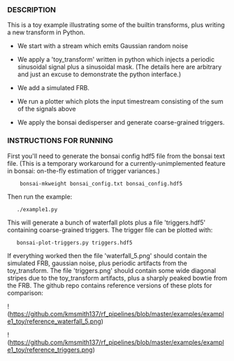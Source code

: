 ### DESCRIPTION

This is a toy example illustrating some of the builtin transforms, plus
writing a new transform in Python.

  - We start with a stream which emits Gaussian random noise

  - We apply a 'toy_transform' written in python which injects a periodic
    sinusoidal signal plus a sinusoidal mask.  (The details here are arbitrary
    and just an excuse to demonstrate the python interface.)

  - We add a simulated FRB.

  - We run a plotter which plots the input timestream consisting of the sum
    of the signals above

  - We apply the bonsai dedisperser and generate coarse-grained triggers.


### INSTRUCTIONS FOR RUNNING

First you'll need to generate the bonsai config hdf5 file from the bonsai text file.
(This is a temporary workaround for a currently-unimplemented feature in bonsai: on-the-fly
estimation of trigger variances.)

```
    bonsai-mkweight bonsai_config.txt bonsai_config.hdf5
```

Then run the example:

```
   ./example1.py
```

This will generate a bunch of waterfall plots plus a file 'triggers.hdf5' containing
coarse-grained triggers.  The trigger file can be plotted with:

```
   bonsai-plot-triggers.py triggers.hdf5
```

If everything worked then the file 'waterfall_5.png' should contain the simulated FRB, 
gaussian noise, plus periodic artifacts from the toy_transform.  The file 'triggers.png'
should contain some wide diagonal stripes due to the toy_transform artifacts, plus a
sharply peaked bowtie from the FRB.  The github repo contains reference versions of these
plots for comparison:

!(https://github.com/kmsmith137/rf_pipelines/blob/master/examples/example1_toy/reference_waterfall_5.png)

!(https://github.com/kmsmith137/rf_pipelines/blob/master/examples/example1_toy/reference_triggers.png)
